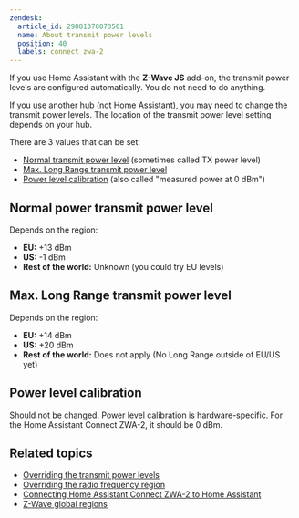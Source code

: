 ```yaml
---
zendesk:
  article_id: 29081378073501
  name: About transmit power levels
  position: 40
  labels: connect zwa-2
---
```


If you use Home Assistant with the **Z-Wave JS** add-on, the transmit power levels are configured automatically. You do not need to do anything.

If you use another hub (not Home Assistant), you may need to change the transmit power levels. The location of the transmit power level setting depends on your hub.

There are 3 values that can be set:

- [Normal transmit power level](#normal-power-transmit-power-level) (sometimes called TX power level)
- [Max. Long Range transmit power level](#max-long-range-transmit-power-level)
- [Power level calibration](#power-level-calibration) (also called "measured power at 0 dBm")

## Normal power transmit power level

Depends on the region:

- **EU:** +13 dBm
- **US:** -1 dBm
- **Rest of the world:** Unknown (you could try EU levels)

## Max. Long Range transmit power level

Depends on the region:

- **EU:** +14 dBm
- **US:** +20 dBm
- **Rest of the world:** Does not apply (No Long Range outside of EU/US yet)

## Power level calibration

Should not be changed. Power level calibration is hardware-specific. For the Home Assistant Connect&nbsp;ZWA-2, it should be 0&nbsp;dBm.

## Related topics

- [Overriding the transmit power levels](/hc/en-us/articles/29060038585885)
- [Overriding the radio frequency region](/hc/en-us/articles/29059418289821)
- [Connecting Home Assistant Connect ZWA-2 to Home Assistant](/hc/en-us/articles/28685765309853)
- [Z-Wave global regions](https://www.silabs.com/wireless/z-wave/global-regions)